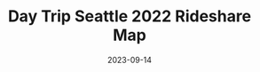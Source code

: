 ---
title: "Day Trip Seattle 2022 Rideshare Map"
type: picture
date: 2023-09-14
picture: "/assets/websites/seattle.daytripfest.com/dtpnw_2022_mk_map_rideshare_1080x1350_r01.png"
tags:
  - Day Trip Seattle 2022
---